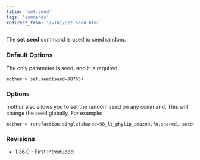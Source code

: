 ```yaml
---
title: 'set.seed'
tags: 'commands'
redirect_from: '/wiki/Set.seed.html'
---
```

The **set.seed** command is used to seed random.


### Default Options

The only parameter is seed, and it is required.

    mothur > set.seed(seed=98765)

### Options

mothur also allows you to set the random seed on any command. This will
change the seed globally. For example:

    mothur > rarefaction.single(shared=98_lt_phylip_amazon.fn.shared, seed=98765)

### Revisions

-   1.36.0 - First Introduced


